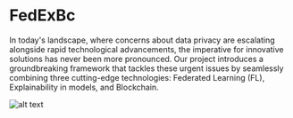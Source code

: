 # FedExBc 

In today's landscape, where concerns about data privacy are escalating alongside rapid technological advancements, the imperative for innovative solutions has never been more pronounced. Our project introduces a groundbreaking framework that tackles these urgent issues by seamlessly combining three cutting-edge technologies: Federated Learning (FL), Explainability in models, and Blockchain.


![alt text](http://url/to/img.png)

